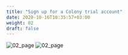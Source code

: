 ```yaml
---
title: "Sign up for a Colony trial account"
date: 2020-10-16T10:35:57+03:00
weight: 02
draft: false
---
```


![02_page](/images/prerequisite/02_page.png)
![02_page](/images/prerequisite/03_page.png)

